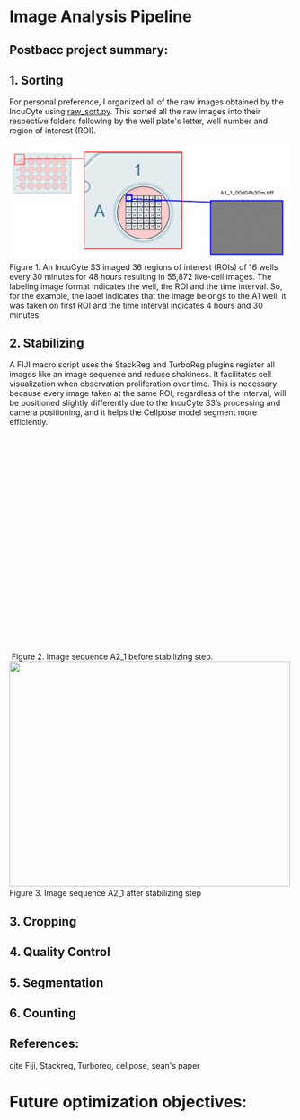 # Image Analysis Pipeline 

## Postbacc project summary:

## 1. Sorting 
For personal preference, I organized all of the raw images obtained by the IncuCyte using [raw_sort.py](image_analysis/raw_sort.py). This sorted all the raw images into their respective folders following by the well plate's letter, well number and region of interest (ROI).

![alt text](https://github.com/nquintanaparrilla/OHSU-postbacc-proyect/blob/d82a9f91822014748dbf2f14079faa0709c2cf97/images/sorting_example.png)
Figure 1. An IncuCyte S3 imaged 36 regions of interest (ROIs) of 16 wells every 30 minutes for 48 hours resulting in 55,872 live-cell images. The labeling image format indicates the well, the ROI and the time interval. So, for the example, the label indicates that the image belongs to the A1 well, it was taken on first ROI and the time interval indicates 4 hours and 30 minutes.

## 2. Stabilizing
A FIJI macro script uses the StackReg and TurboReg plugins register all images like an image sequence and reduce shakiness. It facilitates cell visualization when observation proliferation over time. This is necessary because every image taken at the same ROI, regardless of the interval, will be positioned slightly differently due to the IncuCyte S3’s processing and camera positioning, and it helps the Cellpose model segment more efficiently.

<img src="images/A2_1_sorted.gif" width="0=400" height="400">
Figure 2. Image sequence A2_1 before stabilizing step.

<img src="images/A2_1_stabilized.gif" width="500" height="400">
Figure 3. Image sequence A2_1 after stabilizing step


## 3. Cropping

## 4. Quality Control

## 5. Segmentation

## 6. Counting

## References:
cite Fiji, Stackreg, Turboreg, cellpose, sean's paper
# Future optimization objectives:
